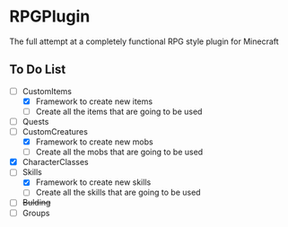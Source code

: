 # RPGPlugin
The full attempt at a completely functional RPG style plugin for Minecraft


## To Do List
-[ ] CustomItems
    - [X] Framework to create new items
    - [ ] Create all the items that are going to be used
-[ ] Quests
-[ ] CustomCreatures
    - [X] Framework to create new mobs
    - [ ] Create all the mobs that are going to be used
-[X] CharacterClasses
-[ ] Skills
    - [X] Framework to create new skills
    - [ ] Create all the skills that are going to be used
-[ ] ~~Bulding~~
-[ ] Groups